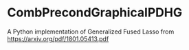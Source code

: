 # CombPrecondGraphicalPDHG
A Python implementation of Generalized Fused Lasso from https://arxiv.org/pdf/1801.05413.pdf
